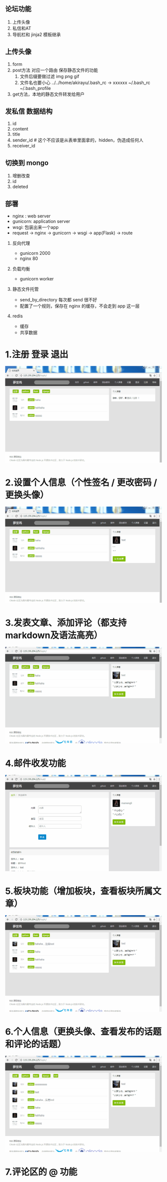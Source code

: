 论坛功能
--------

1. 上传头像
2. 私信和AT
3. 导航栏和 jinja2 模板继承



上传头像
--------
1. form
2. post方法 对应一个路由 保存静态文件的功能
    1. 文件后缀要做过滤 img png gif
    2. 文件名也要小心
    ../../home/akirayu/.bash_rc -> xxxxxx
    ~/.bash_rc
    ~/.bash_profile
3. get方法，本地的静态文件转发给用户


发私信 数据结构
--------------
1. id
2. content
3. title
4. sender_id # 这个不应该是从表单里面拿的，hidden，伪造成任何人
5. receiver_id


切换到 mongo
------------

1. 增删改查
2. id
3. deleted

部署
----
- nginx : web server
- gunicorn: application server
- wsgi: 包装出来一个app
- request -> nginx -> gunicorn -> wsgi -> app(Flask) -> route

1. 反向代理
    - gunicorn 2000
    - nginx 80
2. 负载均衡
    - gunicorn worker
3. 静态文件托管
    - send_by_directory 每次都 send 很不好
    - 配置了一个规则，保存在 nginx 的缓存，不会走到 app 这一层

4. redis
    - 缓存
    - 共享数据


# 1.注册 登录 退出
![img](https://github.com/majunjun12345/forum/blob/master/%E9%A1%B5%E9%9D%A2%E5%8A%9F%E8%83%BD%E4%BB%8B%E7%BB%8D/%E6%B3%A8%E5%86%8C%E7%99%BB%E5%BD%95%E9%80%80%E5%87%BA.gif)

# 2.设置个人信息（个性签名 / 更改密码 / 更换头像）
![img](https://github.com/majunjun12345/forum/blob/master/%E9%A1%B5%E9%9D%A2%E5%8A%9F%E8%83%BD%E4%BB%8B%E7%BB%8D/%E8%AE%BE%E7%BD%AE%E4%B8%AA%E4%BA%BA%E4%BF%A1%E6%81%AF.gif)

# 3.发表文章、添加评论（都支持markdown及语法高亮）
![img](https://github.com/majunjun12345/forum/blob/master/%E9%A1%B5%E9%9D%A2%E5%8A%9F%E8%83%BD%E4%BB%8B%E7%BB%8D/%E5%8F%91%E5%B8%83%E8%AF%9D%E9%A2%98%E3%80%81%E6%B7%BB%E5%8A%A0%E8%AF%84%E8%AE%BA.gif)

# 4.邮件收发功能
![img](https://github.com/majunjun12345/forum/blob/master/%E9%A1%B5%E9%9D%A2%E5%8A%9F%E8%83%BD%E4%BB%8B%E7%BB%8D/%E9%82%AE%E4%BB%B6%E6%94%B6%E5%8F%91%E5%8A%9F%E8%83%BD.gif)

# 5.板块功能（增加板块，查看板块所属文章）
![img](https://github.com/majunjun12345/forum/blob/master/%E9%A1%B5%E9%9D%A2%E5%8A%9F%E8%83%BD%E4%BB%8B%E7%BB%8D/%E5%A2%9E%E5%8A%A0%E6%9D%BF%E5%9D%97%E3%80%81%E6%9F%A5%E7%9C%8B%E5%90%84%E6%9D%BF%E5%9D%97%E6%96%87%E7%AB%A0.gif)

# 6.个人信息（更换头像、查看发布的话题和评论的话题）
![img](https://github.com/majunjun12345/forum/blob/master/%E9%A1%B5%E9%9D%A2%E5%8A%9F%E8%83%BD%E4%BB%8B%E7%BB%8D/%E4%B8%AA%E4%BA%BA%E4%BF%A1%E6%81%AF.gif)

# 7.评论区的 @ 功能
